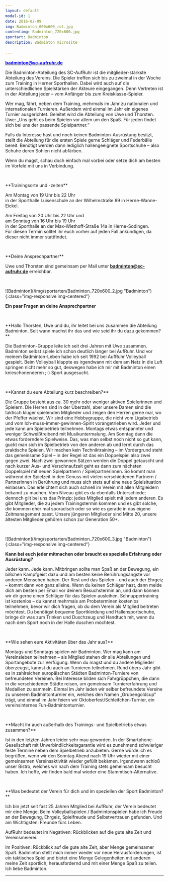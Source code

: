 ```yaml
---
layout: default
modal-id: 1
date: 2016-02-09
img: Badminton_600x600_rot.jpg
contentimg: Badminton_720x600.jpg
sportart: Badminton
description: Badminton microsite
             
---
```




  <p><b><a href="mailto:badminton@sc-aufruhr.de"><font color="#0000FF">badminton@sc-aufruhr.de</font></a></b></p>
  Die Badminton-Abteilung des SC-AufRuhr ist die mitglieder-stärkste Abteilung des Vereins. Die Spieler treffen sich bis zu zweimal in der Woche zum Training in Herner Sporthallen. Dabei wird auch auf die unterschiedlichen Spielstärken der Akteure eingegangen. Denn Vertreten ist in der Abteilung jeder – vom Anfänger bis zum Kreisklasse-Spieler. 

  Wer mag, fährt, neben dem Training, mehrmals im Jahr zu nationalen und internationalen Turnieren. Außerdem wird einmal im Jahr ein eigenes Turnier ausgerichtet. Geleitet wird die Abteilung von Uwe und Thorsten. Uwe: „Uns geht es beim Spielen vor allem um den Spaß. Für jeden findet sich bei uns der passende Spielpartner.“

  Falls du Interesse hast und noch keinen Badminton-Ausrüstung besitzt, stellt die Abteilung für die ersten Spiele gerne Schläger und Federbälle bereit. Benötigt werden dann lediglich hallengeeignete Sportschuhe – also Schuhe deren Sohlen nicht abfärben.
  
Wenn du magst, schau doch einfach mal vorbei oder setze dich am besten im Vorfeld mit uns in Verbindung.

<p>&nbsp;</p>
**Trainingsorte und -zeiten**

Am Montag von 19 Uhr bis 22 Uhr<br>in der Sporthalle Luisenschule an der Wilhelmstraße 89 in Herne-Wanne-Eickel.

Am Freitag von 20 Uhr bis 22 Uhr und<br>am Sonntag von 16 Uhr bis 19 Uhr<br>in der Sporthalle an der Max-Wiethoff-Straße 14a in Herne-Sodingen.<br>Für diesen Termin solltet ihr euch vorher auf jeden Fall ankündigen, da dieser nicht immer stattfindet.

<p>&nbsp;</p>
**Deine Ansprechpartner**

Uwe und Thorsten sind gemeinsam per Mail unter <b><a href="mailto:badminton@sc-aufruhr.de"><font color="#0000FF">badminton@sc-aufruhr.de</font></a></b> erreichbar.

<p>&nbsp;</p>
![Badminton](/img/sportarten/Badminton_720x600_2.jpg "Badminton"){:class="img-responsive img-centered"}


**Ein paar Fragen an deine Ansprechpartner**

<p>&nbsp;</p>
**Hallo Thorsten, Uwe und du, ihr leitet bei uns zusammen die Abteilung Badminton. Seit wann machst ihr das und wie seid ihr du dazu gekommen?**
  
  Die Badminton-Gruppe leite ich seit drei Jahren mit Uwe zusammen. Badminton selbst spiele ich schon deutlich länger bei AufRuhr. Und vor meinem Badminton-Leben habe ich seit 1992 bei AufRuhr Volleyball gespielt. Beim Volleyball klappte es irgendwann mit dem am Netz in die Luft springen nicht mehr so gut, deswegen habe ich mir mit Badminton einen knieschonenderen ;-) Sport ausgesucht.
<p>&nbsp;</p>
**Kannst du eure Abteilung kurz beschreiben?**

Die Gruppe besteht aus ca. 30 mehr oder weniger aktiven Spielerinnen und Spielern. Die Herren sind in der Überzahl, aber unsere Damen sind die taktisch klüger spielenden Mitglieder und zeigen den Herren gerne mal, wo der Pfeffer wächst. Wir sind eine Hobbygruppe, die nicht vom Ligabetrieb und vom Ich-muss-immer-gewinnen-Spirit vorangetrieben wird. Jeder und jede kann am Spielbetrieb teilnehmen. Montags etwas entspannter und weniger Schweißtreibend mit Musikuntermalung. Am Sonntag dann die  etwas forderndere Spielweise. Das, was man selbst noch nicht so gut kann, guckt man sich im Spielbetrieb von den anderen ab und lernt durch das praktische Spielen. Wir machen kein Techniktraining – im Vordergrund steht das gemeinsame Spiel – in der Regel ist das ein Doppelspiel also zwei gegen zwei. Nach zwei gewonnen Sätzen werden die Doppel getauscht und nach kurzer Aus- und Verschnaufzeit geht es dann zum nächsten Doppelspiel mit neuen Spielpartnern / Spielpartnerinnen. So kommt man während der Spielzeit in den Genuss mit vielen verschiedenen Partnern / Partnerinnen in Berührung und muss sich stets auf eine neue Spielsituation einlassen. Das erleichtert sich auch schnell im Verein mit allen Mitgleidern bekannt zu machen. Vom Niveau gibt es da ebenfalls Unterschiede; dennoch gilt bei uns das Prinzip: jedes Mitglied spielt mit jedem anderen. Es gibt Mitglieder, die zu jedem Trainingstermin kommen und es gibt solche, die kommen eher mal sporadisch oder so wie es gerade in das eigene Zeitmanagement passt. Unsere jüngeren Mitglieder sind Mitte 20, unsere ältesten Mitglieder gehören schon zur Generation 50+. 

<p>&nbsp;</p>
![Badminton](/img/sportarten/Badminton_720x600_3.jpg "Badminton"){:class="img-responsive img-centered"}

**Kann bei euch jeder mitmachen oder braucht es spezielle Erfahrung oder Ausrüstung?**

Jeder kann. Jede kann. Mitbringen sollte man Spaß an der Bewegung, ein bißchen Kampfgeist dazu und am besten keine Berührungsängste vor anderen Menschen haben. Der Rest und das Spielen – und auch der Ehrgeiz – kommt dann von ganz alleine. Wenn du keinen Schläger hast, dann melde dich am besten per Email vor deinem Besuchstermin an, und dann können wir dir gerne einen Schläger für das Spielen ausleihen. Schnuppertraining ist kostenlos – du kannst mehrmals am Probeterminen kostenlos teilnehmen, bevor wir dich fragen, ob du dem Verein als Mitglied beitreten möchtest. Du benötigst bequeme Sportkleidung und Hallensportschuhe, bringe dir was zum Trinken und Duschzeug und Handtuch mit, wenn du nach dem Sport noch in der Halle duschen möchtest.
<p>&nbsp;</p>
**Wie sehen eure Aktivitäten über das Jahr aus?**

Montags und Sonntags spielen wir Badminton. Wer mag kann am Vereinsleben teilnehmen – als Mitglied stehen dir alle Abteilungen und Sportangebote zur Verfügung. Wenn du magst und du andere Miglieder überzeugst, kannst du auch an Turnieren teilnehmen. Rund übers Jahr gibt es in zahlreichen europäischen Städten Badminton-Turniere von befreundeten Vereinen. Bei Interesse bilden sich Fahrgrüppchen, die dann in die verschiedenen Städte reisen, um gemeinsam Turniererfahrung und Medaillen zu sammeln. Einmal im Jahr laden wir selber befreundete Vereine zu unserem Badmintonturnier ein, welches den Namen „Grubengoldcup“ trägt, und einmal im Jahr feiern wir Oktoberfest/Schleifchen-Turnier, ein vereinsinternes Fun-Badmintonturnier. 
<p>&nbsp;</p>
**Macht ihr auch außerhalb des Trainings- und Spielbetriebs etwas zusammen?**

 Ist in den letzten Jahren leider sehr mau geworden. In der Smartphone-Gesellschaft mit Unverbindlichkeitsgarantie wird es zunehmend schwieriger feste Termine neben dem Spielbetrieb anzubieten. Gerne würde ich es begrüßen, wenn wir den Sonntag Abend nach 19 Uhr wieder mit einer gemeinsamen Vereinsaktivität wieder gefüllt bekämen. Irgendwann schloß unser Bistro, welches wir nach dem Training stets gemeinsam besucht haben. Ich hoffe, wir finden bald mal wieder eine Stammtisch-Alternative. 
<p>&nbsp;</p>
 **Was bedeutet der Verein für dich und im speziellen der Sport Badminton?**

 Ich bin jetzt seit fast 25 Jahren Mitglied bei AufRuhr, der Verein bedeutet mir eine Menge. Beim Volleyballspielen / Badmintonspielen habe ich Freude an der Bewegung, Ehrgeiz, Spielfreude und Selbstvertrauen gefunden. Und am Wichtigsten: Freunde fürs Leben.

AufRuhr bedeutet im Negativen: Rückblicken auf die gute alte Zeit und Vereinsmeierei. 

Im Positiven: Rückblick auf die gute alte Zeit, aber Menge gemeinsamer Spaß.
Badminton stellt mich immer wieder vor neue Herausforderungen, ist ein taktisches Spiel und bietet eine Menge Gelegenheiten mit anderen meine Zeit sportlich, herausfordernd und mit einer Menge Spaß zu teilen. Ich liebe Badminton.


___

